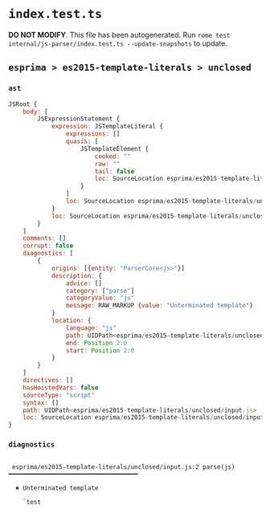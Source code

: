 # `index.test.ts`

**DO NOT MODIFY**. This file has been autogenerated. Run `rome test internal/js-parser/index.test.ts --update-snapshots` to update.

## `esprima > es2015-template-literals > unclosed`

### `ast`

```javascript
JSRoot {
	body: [
		JSExpressionStatement {
			expression: JSTemplateLiteral {
				expressions: []
				quasis: [
					JSTemplateElement {
						cooked: ""
						raw: ""
						tail: false
						loc: SourceLocation esprima/es2015-template-literals/unclosed/input.js 1:1-1:1
					}
				]
				loc: SourceLocation esprima/es2015-template-literals/unclosed/input.js 1:0-1:1
			}
			loc: SourceLocation esprima/es2015-template-literals/unclosed/input.js 1:0-1:1
		}
	]
	comments: []
	corrupt: false
	diagnostics: [
		{
			origins: [{entity: "ParserCore<js>"}]
			description: {
				advice: []
				category: ["parse"]
				categoryValue: "js"
				message: RAW_MARKUP {value: "Unterminated template"}
			}
			location: {
				language: "js"
				path: UIDPath<esprima/es2015-template-literals/unclosed/input.js>
				end: Position 2:0
				start: Position 2:0
			}
		}
	]
	directives: []
	hasHoistedVars: false
	sourceType: "script"
	syntax: []
	path: UIDPath<esprima/es2015-template-literals/unclosed/input.js>
	loc: SourceLocation esprima/es2015-template-literals/unclosed/input.js 1:0-2:0
}
```

### `diagnostics`

```

 esprima/es2015-template-literals/unclosed/input.js:2 parse(js) ━━━━━━━━━━━━━━━━━━━━━━━━━━━━━━━━━━━━

  ✖ Unterminated template

    `test


```
